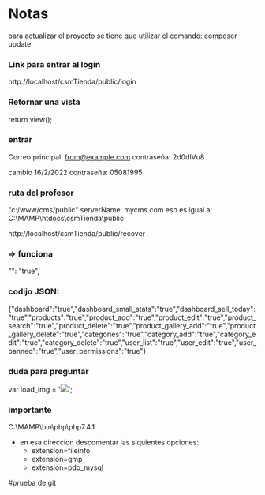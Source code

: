 # Notas

para actualizar el proyecto se tiene que utilizar el comando:
composer update

### Link para entrar al login

http://localhost/csmTienda/public/login

### Retornar una vista

return view();

### entrar

Correo principal: from@example.com
contraseña: 2d0dlVu8

cambio 16/2/2022
contraseña: 05081995

### ruta del profesor
"c:/www/cms/public" serverName: mycms.com eso es igual a:
C:\MAMP\htdocs\csmTienda\public


http://localhost/csmTienda/public/recover

### => funciona
"": "true",
### codijo JSON:
 {"dashboard":"true","dashboard_small_stats":"true","dashboard_sell_today":"true","products":"true","product_add":"true","product_edit":"true","product_search":"true","product_delete":"true","product_gallery_add":"true","product_gallery_delete":"true","categories":"true","category_add":"true","category_edit":"true","category_delete":"true","user_list":"true","user_edit":"true","user_banned":"true","user_permissions":"true"}

### duda para preguntar
var load_img = '<img src="'+base+'/csmTienda/public/static/images/loader_orange.svg" />';

### importante
C:\MAMP\bin\php\php7.4.1
-   en esa direccion descomentar las siquientes opciones:
    + extension=fileinfo
    + extension=gmp
    + extension=pdo_mysql


#prueba de git